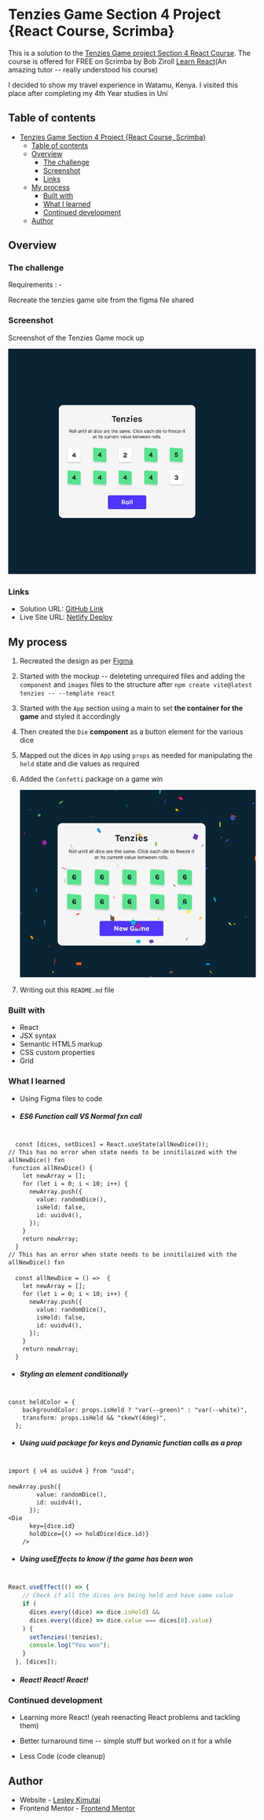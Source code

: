 # Tenzies Game Section 4 Project {React Course, Scrimba}

This is a solution to the [Tenzies Game project Section 4 React Course](https://scrimba.com/playlist/pYkgpAP).
The course is offered for FREE on Scrimba by Bob Ziroll [Learn React](https://scrimba.com/learn/learnreact)(An amazing tutor -- really understood his course)

I decided to show my travel experience in Watamu, Kenya. I visited this place after completing my 4th Year studies in Uni

## Table of contents

- [Tenzies Game Section 4 Project {React Course, Scrimba}](#tenzies-game-section-4-project-react-course-scrimba)
  - [Table of contents](#table-of-contents)
  - [Overview](#overview)
    - [The challenge](#the-challenge)
    - [Screenshot](#screenshot)
    - [Links](#links)
  - [My process](#my-process)
    - [Built with](#built-with)
    - [What I learned](#what-i-learned)
    - [Continued development](#continued-development)
  - [Author](#author)

## Overview

### The challenge

Requirements : -

Recreate the tenzies game site from the figma file shared

### Screenshot

Screenshot of the Tenzies Game mock up

![](./src/assets/images/screenshot.jpg)

### Links

- Solution URL: [GitHub Link](https://github.com/Javascript30/Tenzies.git)
- Live Site URL: [Netlify Deploy](https://teenzzies.netlify.app/)

## My process

1. Recreated the design as per [Figma](https://www.figma.com/file/FqsxRUhAaXM4ezddQK0CdR/Tenzies?t=x9dXpAPbXuK7Yl3h-0)

2. Started with the mockup -- deleteting unrequired files and adding the `component` and `images` files to the structure after `npm create vite@latest tenzies -- --template react`

3. Started with the `App` section using a main to set __the container for the game__ and styled it accordingly

4. Then created the `Die` **component** as a button element for the various dice 
   
5. Mapped out the dices in `App` using `props` as needed for manipulating the `held` state and die values as required  
   

6. Added the `Confetti` package on a game win 
   
   ![](./src/assets/images/conffeti.jpg)

7. Writing out this `README.md` file

### Built with

- React
- JSX syntax
- Semantic HTML5 markup
- CSS custom properties
- Grid

### What I learned

- Using Figma files to code

- ##### ES6 Function call VS Normal fxn call

```JSX

  const [dices, setDices] = React.useState(allNewDice());
// This has no error when state needs to be innitilaized with the allNewDice() fxn
 function allNewDice() {
    let newArray = [];
    for (let i = 0; i < 10; i++) {
      newArray.push({
        value: randomDice(),
        isHeld: false,
        id: uuidv4(),
      });
    }
    return newArray;
  }
// This has an error when state needs to be innitilaized with the allNewDice() fxn
  
  const allNewDice = () =>  {
    let newArray = [];
    for (let i = 0; i < 10; i++) {
      newArray.push({
        value: randomDice(),
        isHeld: false,
        id: uuidv4(),
      });
    }
    return newArray;
  }
```

- ##### Styling an element conditionally

```JSX

const heldColor = {
    backgroundColor: props.isHeld ? "var(--green)" : "var(--white)",
    transform: props.isHeld && "skewY(4deg)",
  };

```

- ##### Using uuid package for keys and Dynamic functian calls as a prop 

```JSX

import { v4 as uuidv4 } from "uuid";

newArray.push({
        value: randomDice(),
        id: uuidv4(),
      });
<Die
      key={dice.id}
      holdDice={() => holdDice(dice.id)}
    />
```

- ##### Using useEffects to know if the game has been won

```jsx

React.useEffect(() => {
    // Check if all the dices are being held and have same value
    if (
      dices.every((dice) => dice.isHeld) &&
      dices.every((dice) => dice.value === dices[0].value)
    ) {
      setTenzies(!tenzies);
      console.log("You won");
    }
  }, [dices]);

```

- ##### React! React! React!

### Continued development

- Learning more React! (yeah reenacting React problems and tackling them)

- Better turnaround time -- simple stuff but worked on it for a while

- Less Code (code cleanup)

## Author

- Website - [Lesley Kimutai](https://leskim.github.io/myweb/)
- Frontend Mentor - [Frontend Mentor](https://www.frontendmentor.io/profile/Leskim)
